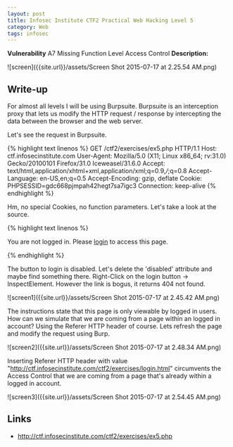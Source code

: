 ```yaml
---
layout: post
title: Infosec Institute CTF2 Practical Web Hacking Level 5
category: Web
tags: infosec
---
```


**Vulnerability** A7 Missing Function Level Access Control
**Description:**

![screen]({{site.url}}/assets/Screen Shot 2015-07-17 at 2.25.54 AM.png)

## Write-up

For almost all levels I will be using Burpsuite. Burpsuite is an interception proxy that lets us modify the HTTP request
 / response by intercepting the data between the browser and the web server.
 
Let's see the request in Burpsuite.

{% highlight text linenos %}
GET /ctf2/exercises/ex5.php HTTP/1.1
Host: ctf.infosecinstitute.com
User-Agent: Mozilla/5.0 (X11; Linux x86_64; rv:31.0) Gecko/20100101 Firefox/31.0 Iceweasel/31.6.0
Accept: text/html,application/xhtml+xml,application/xml;q=0.9,*/*;q=0.8
Accept-Language: en-US,en;q=0.5
Accept-Encoding: gzip, deflate
Cookie: PHPSESSID=gdc668pjmpah42hegt7sa7igc3
Connection: keep-alive
{% endhighlight %}

Hm, no special Cookies, no function parameters. Let's take a look at the source.

{% highlight text linenos %}
<p class="lead">You are not logged in. Please <a class="btn btn-sm btn-info" disabled href="login.html">login</a> to access this page.</p>
{% endhighlight %}

The button to login is disabled. Let's delete the 'disabled' attribute and maybe find something there.
Right-Click on the login button -> InspectElement. However the link is bogus, it returns 404 not found.

![screen1]({{site.url}}/assets/Screen Shot 2015-07-17 at 2.45.42 AM.png)

The instructions state that this page is only viewable by logged in users.
How can we simulate that we are coming from a page within an logged in account? Using the Referer HTTP header of course.
Lets refresh the page and modify the request using Burp.

![screen2]({{site.url}}/assets/Screen Shot 2015-07-17 at 2.48.34 AM.png)

Inserting Referer HTTP header with value "http://ctf.infosecinstitute.com/ctf2/exercises/login.html"
circumvents the Access Control that we are coming from a page that's already within a logged in account.

![screen3]({{site.url}}/assets/Screen Shot 2015-07-17 at 2.54.45 AM.png)

## Links

* <http://ctf.infosecinstitute.com/ctf2/exercises/ex5.php>

